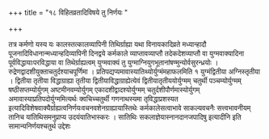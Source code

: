 +++
title = "१८ विहितव्रतादिविषये तु निर्णयः "

+++

तत्र कर्मणो यस्य यः कालस्तत्कालव्यापिनी तिथिर्ग्राह्या यथा विनायकादिव्रते मध्यान्हादौ पूजनादिविधानान्मध्यान्हदिव्यापिनी दिनद्वये कर्मकाले व्याप्तावव्याप्तौ तदेकदेशव्याप्तौ वा युग्मवाक्यादिना पूर्वविद्धायाःपरविद्धाया वा तिथेर्ग्राह्यत्वम् युग्मवाक्यं तु युग्माग्नियुगभूतानांषण्मुन्योर्वसुरन्ध्रयोः । रुद्रेणद्वादशीयुक्ताचतुर्दश्याचपूर्णिमा । प्रतिपद्यप्यमावास्यातिथ्योर्युग्मंमहाफलमिति १ युग्मंद्वितीया अग्निस्तृतीया । द्वितीया तृतीया विद्धाग्राह्या तृतीया द्वितीयाविद्धाग्राह्येत्येवं द्वितीयातृतीययोर्युग्मम् चतुर्थी पञ्चम्योर्युग्मम् षष्ठीसप्तम्योर्युगम् अष्टमीनवम्योर्युगम् एकादशीद्वादश्योर्युग्मम् चतुर्दशीपौर्णमास्योर्युगम् अमावास्याप्रतिपदोर्युग्ममित्यर्थः क्वचिच्चतुर्थी गणनाथस्यमा तृविद्धाप्रशस्यत इत्यादिविशेषवाक्यैर्ग्राह्यत्वनिर्णयःवचनवशेनग्राह्यायास्तिथेः कर्मकालेसत्वाभावे साकल्यवचनैः सत्त्वभावनीयम् तानिच यांतिथिसमनुप्राप्य उदयंयातिभास्करः ।
सातिथिः सकलाज्ञेयास्नानदानजपादिषु इत्यादीनि इति सामान्यनिर्णयश्चतुर्थ उद्देशः
